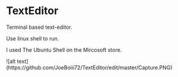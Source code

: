 # TextEditor
Terminal based text-editor.

Use linux shell to run.

I used The Ubuntu Shell on the Mircosoft store.

<p>
![alt text](https://github.com/JoeBoiii72/TextEditor/edit/master/Capture.PNG)
</p>
